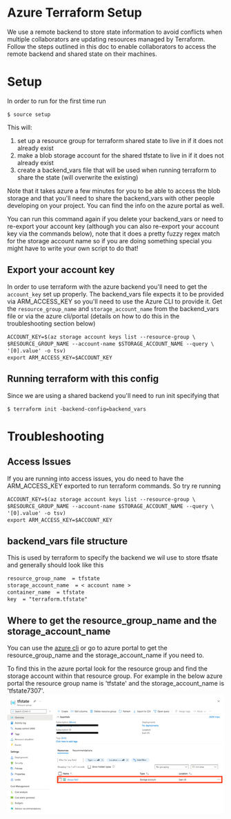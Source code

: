 # Azure Terraform Setup
We use a remote backend to store state information to avoid conflicts when 
multiple collaborators are updating resources managed by Terraform. 
Follow the steps outlined in this doc to enable collaborators to access 
the remote backend and shared state on their machines.

# Setup
In order to run for the first time run
 
```
$ source setup
```

This will: 
1. set up a resource group for terraform shared state to live in if it does
not already exist
2. make a blob storage account for the shared tfstate to live in if it does
not already exist
3. create a backend_vars file that will be used when running terraform to 
share the state (will overwrite the existing)

Note that it takes azure a few minutes for you to be able to access the blob 
storage and that you'll need to share the backend_vars with other people 
developing on your project. You can find the info on the azure portal as well. 

You can run this command again if you delete your backend_vars or need to
re-export your account key (although you can also re-export your account key
via the commands below), note that it does a pretty fuzzy regex match for
the storage account name so if you are doing something special you might have
to write your own script to do that!

## Export your account key
In order to use terraform with the azure backend you'll need to get the 
`account_key` set up properly. The backend_vars file expects it to be provided 
via ARM_ACCESS_KEY so you'll need to use the Azure CLI to provide it. 
Get the `resource_group_name` and `storage_account_name` from the backend_vars
file or via the azure cli/portal (details on how to do this in the 
troubleshooting section below)
```
ACCOUNT_KEY=$(az storage account keys list --resource-group \
$RESOURCE_GROUP_NAME --account-name $STORAGE_ACCOUNT_NAME --query \
'[0].value' -o tsv)
export ARM_ACCESS_KEY=$ACCOUNT_KEY
```

## Running terraform with this config  
Since we are using a shared backend you'll need to run init specifying that
```
$ terraform init -backend-config=backend_vars
```

# Troubleshooting

## Access Issues
If you are running into access issues, you do need to have the ARM_ACCESS_KEY 
exported to run terraform commands. So try re running
```
ACCOUNT_KEY=$(az storage account keys list --resource-group \
$RESOURCE_GROUP_NAME --account-name $STORAGE_ACCOUNT_NAME --query \
'[0].value' -o tsv)
export ARM_ACCESS_KEY=$ACCOUNT_KEY
```

## backend_vars file structure

This is used by terraform to specify the backend we wil use to store tfsate 
and generally should look like this
```
resource_group_name  = tfstate
storage_account_name  = < account name >
container_name  = tfstate
key  = "terraform.tfstate"
```

## Where to get the resource_group_name and the storage_account_name

You can use the [azure cli](https://docs.microsoft.com/en-us/cli/azure/)
or go to azure portal to get the resource_group_name
and the storage_account_name if you need to.

To find this in the azure portal look for the resource group and find the 
storage account within that resource group. For example in the below azure 
portal the resource group name is 'tfstate' and the storage_account_name is 
'tfstate7307'.
![Image of Azure portal showing where to find the storage_account_name](img/how_to_find_backend_vars.png?raw=true)

